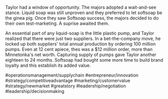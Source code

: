 Taylor had a window of opportunity. The majors adopted a wait-and-see stance. Liquid soap was still unproven  and they preferred to let softsoap be the ginea pig. Once they saw Softsoap success, the majors decided to do their own test-marketing. A suprise awaited them.

An essential part of any liquid-soap is the little plastic pump, and Taylor realized that there were just two suppliers. In a  bet-the-company move, he locked up both suppliers' total annual production by ordering 100 million pumps. Even at 12 cent apiece, thes was a $12 million order, more than Minnetonka's net worth. Capturing supply of pumps gave Taylor another eighteen to 24 months. Softsoap had bought some more time to build brand loyalty and this establish its added value.

#operationsmanagement/supplychain #entrepreneur/innovation #strategy/competitiveadvantage #marketing/customervalue #strategy/newmarket #greatstory #leadership/negotiation #leadership/decisionmaking 
